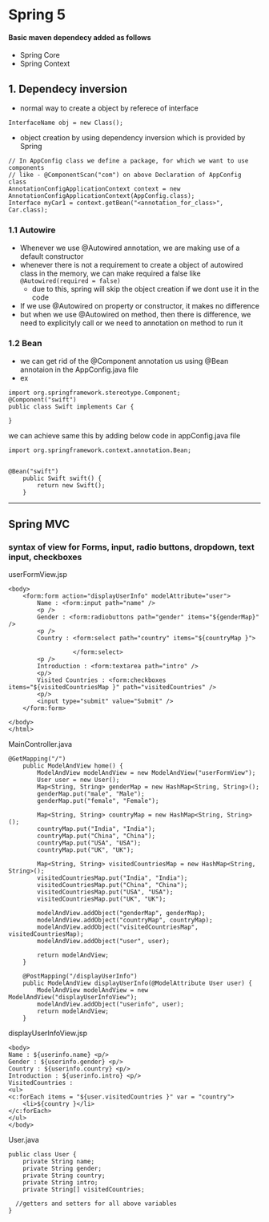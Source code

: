# Spring 5

#### Basic maven dependecy added as follows
- Spring Core
- Spring Context

## 1. Dependecy inversion
- normal way to create a object by referece of interface
```
InterfaceName obj = new Class();
```
- object creation by using dependency inversion which is provided by Spring
```
// In AppConfig class we define a package, for which we want to use components 
// like - @ComponentScan("com") on above Declaration of AppConfig class
AnnotationConfigApplicationContext context = new AnnotationConfigApplicationContext(AppConfig.class);
Interface myCar1 = context.getBean("<annotation_for_class>", Car.class);
```

### 1.1 Autowire
- Whenever we use @Autowired annotation, we are making use of a default constructor
- whenever there is not a requirement to create a object of autowired class in the memory, we can make required a false like `@Autowired(required = false)` 
  - due to this, spring will skip the object creation if we dont use it in the code
- If we use @Autowired on property or constructor, it makes no difference
- but when we use @Autowired on method, then there is difference, we need to explicityly call or we need to annotation on method to run it

### 1.2 Bean
- we can get rid of the @Component annotation us using @Bean annotaion in the AppConfig.java file
- ex 
```
import org.springframework.stereotype.Component;
@Component("swift")
public class Swift implements Car {

}
```
  we can achieve same this by adding below code in appConfig.java file
```
import org.springframework.context.annotation.Bean;


@Bean("swift")
	public Swift swift() {
		return new Swift();
	}
```

---

## Spring MVC

### syntax of view for Forms, input, radio buttons, dropdown, text input, checkboxes

userFormView.jsp
```
<body>
	<form:form action="displayUserInfo" modelAttribute="user">
		Name : <form:input path="name" />
		<p />
		Gender : <form:radiobuttons path="gender" items="${genderMap}" />
		<p />
		Country : <form:select path="country" items="${countryMap }">
					
				  </form:select>
		<p />
		Introduction : <form:textarea path="intro" />
		<p/>
		Visited Countries : <form:checkboxes items="${visitedCountriesMap }" path="visitedCountries" />
		<p/>
		<input type="submit" value="Submit" />
	</form:form>

</body>
</html>
```
MainController.java
```
@GetMapping("/")
	public ModelAndView home() {
		ModelAndView modelAndView = new ModelAndView("userFormView");
		User user = new User();
		Map<String, String> genderMap = new HashMap<String, String>();
		genderMap.put("male", "Male");
		genderMap.put("female", "Female");
		
		Map<String, String> countryMap = new HashMap<String, String>();
		countryMap.put("India", "India");
		countryMap.put("China", "China");
		countryMap.put("USA", "USA");
		countryMap.put("UK", "UK");
		
		Map<String, String> visitedCountriesMap = new HashMap<String, String>();
		visitedCountriesMap.put("India", "India");
		visitedCountriesMap.put("China", "China");
		visitedCountriesMap.put("USA", "USA");
		visitedCountriesMap.put("UK", "UK");
		
		modelAndView.addObject("genderMap", genderMap);
		modelAndView.addObject("countryMap", countryMap);
		modelAndView.addObject("visitedCountriesMap", visitedCountriesMap);
		modelAndView.addObject("user", user);
		
		return modelAndView;
	}
	
	@PostMapping("/displayUserInfo")
	public ModelAndView displayUserInfo(@ModelAttribute User user) {
		ModelAndView modelAndView = new ModelAndView("displayUserInfoView");
		modelAndView.addObject("userinfo", user);
		return modelAndView;
	}
```
displayUserInfoView.jsp
```
<body>
Name : ${userinfo.name} <p/>
Gender : ${userinfo.gender} <p/>
Country : ${userinfo.country} <p/>
Introduction : ${userinfo.intro} <p/>
VisitedCountries : 
<ul>
<c:forEach items = "${user.visitedCountries }" var = "country">
	<li>${country }</li>
</c:forEach>
</ul>
</body>
```
User.java
```
public class User {
	private String name;
	private String gender;
	private String country;
	private String intro;
	private String[] visitedCountries;

  //getters and setters for all above variables
}
```
